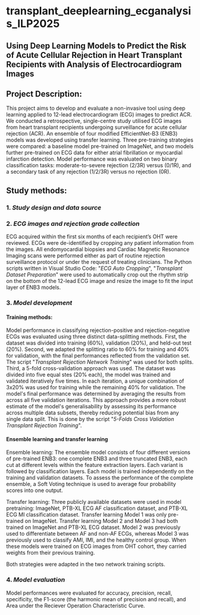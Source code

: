 # transplant_deeplearning_ecganalysis_ILP2025
## **Using Deep Learning Models to Predict the Risk of Acute Cellular Rejection in Heart Transplant Recipients with Analysis of Electrocardiogram Images**

## Project Description: 
This project aims to develop and evaluate a non-invasive tool using deep learning applied to 12-lead electrocardiogram (ECG) images to predict ACR. We conducted a retrospective, single-centre study utilised ECG images from heart transplant recipients undergoing surveillance for acute cellular rejection (ACR). An ensemble of four modified EfficientNet-B3 (ENB3) models was developed using transfer learning. Three pre-training strategies were compared: a baseline model pre-trained on ImageNet, and two models further pre-trained on ECG data for either atrial fibrillation or myocardial infarction detection. Model performance was evaluated on two binary classification tasks: moderate-to-severe rejection (2/3R) versus (0/1R), and a secondary task of any rejection (1/2/3R) versus no rejection (0R).

##  Study methods: 
### 1. _Study design and data source_ 

### 2. _ECG images and rejection grade collection_ 
ECG acquired within the first six months of each recipient’s OHT were reviewed. ECGs were de-identified by cropping any patient information from the images. All endomyocardial biopsies and Cardiac Magnetic Resonance Imaging scans were performed either as part of routine rejection surveillance protocol or under the request of treating clinicians. The Python scripts written in Visual Studio Code: "_ECG Auto Cropping_", "_Transplant Dataset Preparation_" were used to automatically crop out the rhythm strip on the bottom of the 12-lead ECG image and resize the image to fit the input layer of ENB3 models. 

### 3. _Model development_
#### Training methods: 
Model performance in classifying rejection-positive and rejection-negative ECGs was evaluated using three distinct data-splitting methods. First, the dataset was divided into training (60%), validation (20%), and held-out test (20%). Second, we adapted the splitting ratio to 60% for training and 40% for validation, with the final performances reflected from the validation set. The script "_Transplant Rejection Network Training_" was used for both splits. Third, a 5-fold cross-validation approach was used. The dataset was divided into five equal stes (20% each), the model was trained and validated iteratively five times. In each iteration, a unique combination of 3x20% was used for training while the remaining 40% for validation. The model's final performance was determined by averaging the results from across all five validation iterations. This approach provides a more robust estimate of the model's generalisability by assessing its performance across multiple data subsets, thereby reducing potential bias from any single data split. This is done by the script "_5-Folds Cross Validation Transplant Rejection Training_".

#### Ensemble learning and transfer learning 
Ensemble learning: The ensemble model consists of four different versions of pre-trained ENB3: one complete ENB3 and three truncated ENB3, each cut at different levels within the feature extraction layers. Each variant is followed by classification layers. Each model is trained independently on the training and validation datasets. To assess the performance of the complete ensemble, a Soft Voting technique is used to average four probability scores into one output. 

Transfer learning: Three publicly available datasets were used in model pretraining: ImageNet, PTB-XL ECG AF classification dataset, and PTB-XL ECG MI classification dataset. Transfer learning Model 1 was only pre-trained on ImageNet. Transfer learning Model 2 and Model 3 had both trained on ImageNet and PTB-XL ECG dataset. Model 2 was previously used to differentiate between AF and non-AF ECGs, whereas Model 3 was previously used to classify AMI, IMI, and the healthy control group. When these models were trained on ECG images from OHT cohort, they carried weights from their previous training.

Both strategies were adapted in the two network training scripts. 

### 4. _Model evaluation_
Model performances were evaluated for accuracy, precision, recall, specificity, the F1-score (the harmonic mean of precision and recall), and Area under the Reciever Operation Characteristic Curve. 



